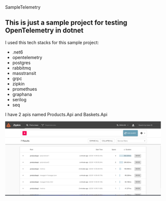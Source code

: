 SampleTelemetry

## This is just a sample project for testing OpenTelemetry in dotnet

 I used this tech stacks for this sample project:
- .net6
- opentelemetry
- postgres
- rabbitmq
- masstransit
- grpc
- zipkin
- promethues
- graphana
- serilog
- seq

I have 2 apis named Products.Api and Baskets.Api

![alt text](https://github.com/peimanpahleh/SampleOpenTelemetry/blob/main/docs/img/zipkin-main.png?raw=true)
